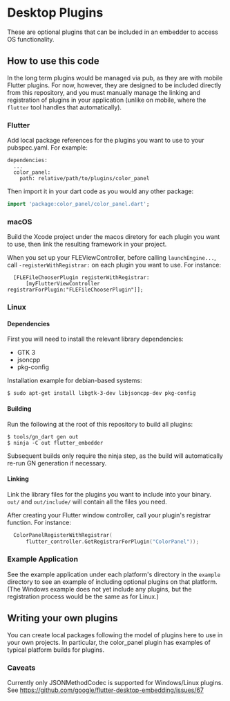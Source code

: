 # Desktop Plugins

These are optional plugins that can be included in an embedder to access OS
functionality.

## How to use this code

In the long term plugins would be managed via pub, as they are with mobile
Flutter plugins. For now, however, they are designed to be included directly
from this repository, and you must manually manage the linking and registration
of plugins in your application (unlike on mobile, where the `flutter` tool
handles that automatically).

### Flutter

Add local package references for the plugins you want to use to your
pubspec.yaml. For example:

```
dependencies:
  ...
  color_panel:
    path: relative/path/to/plugins/color_panel
```

Then import it in your dart code as you would any other package:
```dart
import 'package:color_panel/color_panel.dart';
```

### macOS

Build the Xcode project under the macos diretory for each plugin you
want to use, then link the resulting framework in your project.

When you set up your FLEViewController, before calling `launchEngine...`,
call `-registerWithRegistrar:` on each plugin you want to use. For
instance:

```objc
  [FLEFileChooserPlugin registerWithRegistrar:
      [myFlutterViewController registrarForPlugin:"FLEFileChooserPlugin"]];
```

### Linux

#### Dependencies

First you will need to install the relevant library dependencies:

* GTK 3
* jsoncpp
* pkg-config

Installation example for debian-based systems:

```
$ sudo apt-get install libgtk-3-dev libjsoncpp-dev pkg-config
```
 
#### Building

Run the following at the root of this repository to build all plugins:

```
$ tools/gn_dart gen out
$ ninja -C out flutter_embedder
```
Subsequent builds only require the ninja step, as the build will automatically re-run GN generation if necessary.

#### Linking

Link the library files for the plugins you want to include into your binary. `out/` and `out/include/` will contain
all the files you need.

After creating your Flutter window controller, call your plugin's registrar
function. For instance:

```cpp
  ColorPanelRegisterWithRegistrar(
      flutter_controller.GetRegistrarForPlugin("ColorPanel"));
```

### Example Application

See the example application under each platform's directory in the `example`
directory to see an example of including optional plugins on that platform.
(The Windows example does not yet include any plugins, but the registration
process would be the same as for Linux.)

## Writing your own plugins

You can create local packages following the model of plugins here to
use in your own projects. In particular, the color_panel plugin has examples
of typical platform builds for plugins.

### Caveats

Currently only JSONMethodCodec is supported for Windows/Linux plugins. See
https://github.com/google/flutter-desktop-embedding/issues/67
